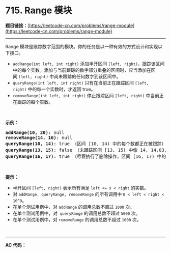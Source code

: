 # 715. Range 模块

**题目链接：**[https://leetcode-cn.com/problems/range-module](https://leetcode-cn.com/problems/range-module)

---

<div class="content__1Y2H">
 <div class="notranslate">
  <p>Range 模块是跟踪数字范围的模块。你的任务是以一种有效的方式设计和实现以下接口。</p> 
  <ul> 
   <li><code>addRange(int left, int right)</code> 添加半开区间&nbsp;<code>[left, right)</code>，跟踪该区间中的每个实数。添加与当前跟踪的数字部分重叠的区间时，应当添加在区间&nbsp;<code>[left, right)</code>&nbsp;中尚未跟踪的任何数字到该区间中。</li> 
   <li><code>queryRange(int left, int right)</code>&nbsp;只有在当前正在跟踪区间&nbsp;<code>[left, right)</code>&nbsp;中的每一个实数时，才返回 true。</li> 
   <li><code>removeRange(int left, int right)</code>&nbsp;停止跟踪区间&nbsp;<code>[left, right)</code>&nbsp;中当前正在跟踪的每个实数。</li> 
  </ul> 
  <p>&nbsp;</p> 
  <p><strong>示例：</strong></p> 
  <pre class="language-text"><strong>addRange(10, 20)</strong>: null
<strong>removeRange(14, 16)</strong>: null
<strong>queryRange(10, 14)</strong>: true （区间 [10, 14) 中的每个数都正在被跟踪）
<strong>queryRange(13, 15)</strong>: false （未跟踪区间 [13, 15) 中像 14, 14.03, 14.17 这样的数字）
<strong>queryRange(16, 17)</strong>: true （尽管执行了删除操作，区间 [16, 17) 中的数字 16 仍然会被跟踪）
</pre> 
  <p>&nbsp;</p> 
  <p><strong>提示：</strong></p> 
  <ul> 
   <li>半开区间&nbsp;<code>[left, right)</code>&nbsp;表示所有满足&nbsp;<code>left &lt;= x &lt; right</code>&nbsp;的实数。</li> 
   <li>对&nbsp;<code>addRange, queryRange, removeRange</code>&nbsp;的所有调用中&nbsp;<code>0 &lt; left &lt; right &lt; 10^9</code>。</li> 
   <li>在单个测试用例中，对&nbsp;<code>addRange</code>&nbsp;的调用总数不超过&nbsp;<code>1000</code>&nbsp;次。</li> 
   <li>在单个测试用例中，对&nbsp; <code>queryRange</code> 的调用总数不超过 <code>5000</code> 次。</li> 
   <li>在单个测试用例中，对 <code>removeRange</code> 的调用总数不超过&nbsp;<code>1000</code>&nbsp;次。</li> 
  </ul> 
  <p>&nbsp;</p> 
 </div>
</div>

---

**AC 代码：**

```java

```
